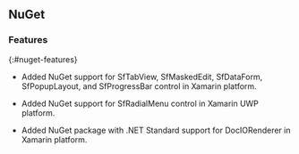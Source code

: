 ## NuGet

### Features
{:#nuget-features}

* Added NuGet support for SfTabView, SfMaskedEdit, SfDataForm, SfPopupLayout, and SfProgressBar control in Xamarin platform.

* Added NuGet support for SfRadialMenu control in Xamarin UWP platform.

* Added NuGet package with .NET Standard support for DocIORenderer in Xamarin platform.

